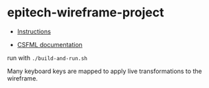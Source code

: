 # epitech-wireframe-project

- [Instructions](https://intra.epitech.eu/module/2016/B-MUL-100/PAR-1-5/#!/all/Mini-project-1-Project-WireFrame)

- [CSFML documentation](https://cdn.local.epitech.eu/elearning/B-MUL-100/CSFML-Documentation/index.htm)

run with `./build-and-run.sh`

Many keyboard keys are mapped to apply live transformations to the wireframe.